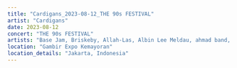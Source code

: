 ```yaml
---
title: "Cardigans_2023-08-12_THE 90s FESTIVAL"
artist: "Cardigans"
date: 2023-08-12
concert: "THE 90s FESTIVAL"
artists: "Base Jam, Briskeby, Allah-Las, Albin Lee Meldau, ahmad band, Boomerang"
location: "Gambir Expo Kemayoran"
location_details: "Jakarta, Indonesia"
---
```

